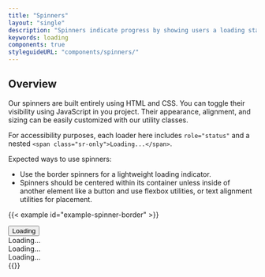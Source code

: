 ```yaml
---
title: "Spinners"
layout: "single"
description: "Spinners indicate progress by showing users a loading state."
keywords: loading
components: true
styleguideURL: "components/spinners/"
---
```


## Overview

Our spinners are built entirely using HTML and CSS. You can toggle their
visibility using JavaScript in you project. Their appearance, alignment, and
sizing can be easily customized with our utility classes.

For accessibility purposes, each loader here includes `role="status"` and a
nested `<span class="sr-only">Loading...</span>`.

Expected ways to use spinners:

- Use the border spinners for a lightweight loading indicator.
- Spinners should be centered within its container unless inside of another element like a button and use flexbox utilities, or text alignment utilities for placement.

<!-- prettier-ignore-start -->
{{< example id="example-spinner-border" >}}
<div class="d-flex justify-content-start">
  <div class="pr-3">
    <button type="button" class="btn btn-primary display-active">
      <span class="spinner-border mr-1" style="height:16px;width:16px;color:#fff;"></span>
        Loading
    </button>
  </div>
  <div class="px-3">
    <div class="spinner-border text-primary" role="status">
      <span class="sr-only">Loading...</span>
    </div>
  </div>
  <div class="px-3">
    <div class="spinner-border text-secondary" role="status">
      <span class="sr-only">Loading...</span>
    </div>
  </div>
  <div class="px-3">
    <div class="text-center text-primary">
      <div class="spinner-border"></div>
      <div class="h3 text-primary mt-3">Loading...</div>
    </div>
  </div>
</div>
{{</ example >}}
<!-- prettier-ignore-end -->
